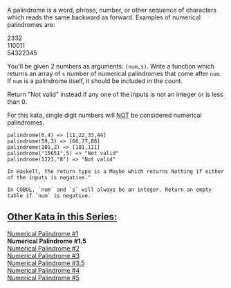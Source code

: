 A palindrome is a word, phrase, number, or other sequence of characters which reads the same backward as forward. Examples of numerical palindromes are:

2332 
<br>110011 
<br>54322345

You'll be given 2 numbers as arguments: ```(num,s)```.  Write a function which returns an array of ```s``` number of numerical palindromes that come after ```num```. If ```num``` is a palindrome itself, it should be included in the count. 

Return "Not valid" instead if any one of the inputs is not an integer or is less than 0.

For this kata, single digit numbers will <u>NOT</u> be considered numerical palindromes. 

```
palindrome(6,4) => [11,22,33,44]
palindrome(59,3) => [66,77,88]
palindrome(101,2) => [101,111]
palindrome("15651",5) => "Not valid" 
palindrome(1221,"8") => "Not valid" 
```

~~~if:haskell
In Haskell, the return type is a Maybe which returns Nothing if either of the inputs is negative."
~~~
~~~if:cobol 
In COBOL, `num` and `s` will always be an integer. Return an empty table if `num` is negative.
~~~

<h2><u>Other Kata in this Series:</u></h2> 
<a href="https://www.codewars.com/kata/58ba6fece3614ba7c200017f">Numerical Palindrome #1</a>
<br><b>Numerical Palindrome #1.5 </b>
<br><a href="https://www.codewars.com/kata/58de819eb76cf778fe00005c">Numerical Palindrome #2</a>
<br><a href="https://www.codewars.com/kata/58df62fe95923f7a7f0000cc">Numerical Palindrome #3</a>
<br><a href="https://www.codewars.com/kata/58e2708f9bd67fee17000080">Numerical Palindrome #3.5</a>
<br><a href="https://www.codewars.com/kata/58df8b4d010a9456140000c7">Numerical Palindrome #4</a>
<br><a href="https://www.codewars.com/kata/58e26b5d92d04c7a4f00020a">Numerical Palindrome #5</a>